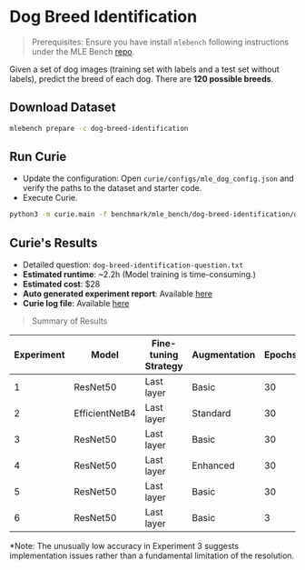 # Dog Breed Identification
> Prerequisites: Ensure you have install `mlebench` following instructions under the MLE Bench [repo](`https://github.com/openai/mle-bench/tree/main`).

Given a set of dog images (training set with labels and a test set without labels), predict the breed of each dog. There are **120 possible breeds**.  

## Download Dataset  

```bash
mlebench prepare -c dog-breed-identification
```

## Run Curie
- Update the configuration: Open `curie/configs/mle_dog_config.json` and verify the paths to the dataset and starter code.
- Execute Curie. 
```bash
python3 -m curie.main -f benchmark/mle_bench/dog-breed-identification/dog-breed-identification-question.txt --task_config curie/configs/mle_dog_config.json  --report
``` 


## Curie's Results 
- Detailed question: `dog-breed-identification-question.txt`
- **Estimated runtime**: ~2.2h  (Model training is time-consuming.)
- **Estimated cost**: $28 
- **Auto generated experiment report**: Available [here](./dog-breed-identification-question_20250427163751_iter1.md) 
- **Curie log file**: Available [here](./dog-breed-identification-question_20250427163751_iter1.log)


> Summary of Results

| Experiment | Model      | Fine-tuning Strategy | Augmentation | Epochs | Validation Accuracy |
|------------|------------|----------------------|--------------|--------|---------------------|
| 1          | ResNet50   | Last layer           | Basic        | 30     | 82.65%              |
| 2          | EfficientNetB4 | Last layer       | Standard     | 30     | 75.22%              |
| 3          | ResNet50   | Last layer           | Basic        | 30     | 12.99%*             |
| 4          | ResNet50   | Last layer           | Enhanced     | 30     | 76.79%              |
| 5          | ResNet50   | Last layer           | Basic        | 30     | 75.32%              |
| 6          | ResNet50   | Last layer           | Basic        | 3      | 76.79%              |

*Note: The unusually low accuracy in Experiment 3 suggests implementation issues rather than a fundamental limitation of the resolution.
